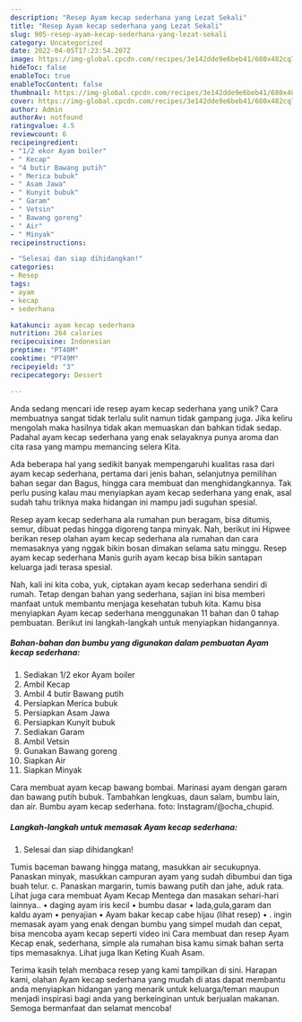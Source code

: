 ```yaml
---
description: "Resep Ayam kecap sederhana yang Lezat Sekali"
title: "Resep Ayam kecap sederhana yang Lezat Sekali"
slug: 905-resep-ayam-kecap-sederhana-yang-lezat-sekali
category: Uncategorized
date: 2022-04-05T17:23:54.207Z
image: https://img-global.cpcdn.com/recipes/3e142dde9e6beb41/680x482cq70/ayam-kecap-sederhana-foto-resep-utama.jpg
hideToc: false
enableToc: true
enableTocContent: false
thumbnail: https://img-global.cpcdn.com/recipes/3e142dde9e6beb41/680x482cq70/ayam-kecap-sederhana-foto-resep-utama.jpg
cover: https://img-global.cpcdn.com/recipes/3e142dde9e6beb41/680x482cq70/ayam-kecap-sederhana-foto-resep-utama.jpg
author: Admin
authorAv: notfound
ratingvalue: 4.5
reviewcount: 6
recipeingredient:
- "1/2 ekor Ayam boiler"
- " Kecap"
- "4 butir Bawang putih"
- " Merica bubuk"
- " Asam Jawa"
- " Kunyit bubuk"
- " Garam"
- " Vetsin"
- " Bawang goreng"
- " Air"
- " Minyak"
recipeinstructions:

- "Selesai dan siap dihidangkan!"
categories:
- Resep
tags:
- ayam
- kecap
- sederhana

katakunci: ayam kecap sederhana 
nutrition: 264 calories
recipecuisine: Indonesian
preptime: "PT40M"
cooktime: "PT49M"
recipeyield: "3"
recipecategory: Dessert

---
```





Anda sedang mencari ide resep ayam kecap sederhana yang unik? Cara membuatnya sangat tidak terlalu sulit namun tidak gampang juga. Jika keliru mengolah maka hasilnya tidak akan memuaskan dan bahkan tidak sedap. Padahal ayam kecap sederhana yang enak selayaknya punya aroma dan cita rasa yang mampu memancing selera Kita.





Ada beberapa hal yang sedikit banyak mempengaruhi kualitas rasa dari ayam kecap sederhana, pertama dari jenis bahan, selanjutnya pemilihan bahan segar dan Bagus, hingga cara membuat dan menghidangkannya. Tak perlu pusing kalau mau menyiapkan ayam kecap sederhana yang enak,      asal sudah tahu triknya maka hidangan ini mampu jadi suguhan spesial.














Resep ayam kecap sederhana ala rumahan pun beragam, bisa ditumis, semur, dibuat pedas hingga digoreng tanpa minyak. Nah, berikut ini Hipwee berikan resep olahan ayam kecap sederhana ala rumahan dan cara memasaknya yang nggak bikin bosan dimakan selama satu minggu. Resep ayam kecap sederhana Manis gurih ayam kecap bisa bikin santapan keluarga jadi terasa spesial.






Nah, kali ini kita coba, yuk, ciptakan ayam kecap sederhana sendiri di rumah. Tetap dengan bahan yang sederhana, sajian ini bisa memberi manfaat untuk membantu menjaga kesehatan tubuh kita. Kamu bisa menyiapkan Ayam kecap sederhana menggunakan 11 bahan dan 0 tahap pembuatan. Berikut ini langkah-langkah untuk menyiapkan hidangannya.

<!--inarticleads1-->

##### Bahan-bahan dan bumbu yang digunakan dalam pembuatan Ayam kecap sederhana:

1. Sediakan 1/2 ekor Ayam boiler
1. Ambil  Kecap
1. Ambil 4 butir Bawang putih
1. Persiapkan  Merica bubuk
1. Persiapkan  Asam Jawa
1. Persiapkan  Kunyit bubuk
1. Sediakan  Garam
1. Ambil  Vetsin
1. Gunakan  Bawang goreng
1. Siapkan  Air
1. Siapkan  Minyak


Cara membuat ayam kecap bawang bombai. Marinasi ayam dengan garam dan bawang putih bubuk. Tambahkan lengkuas, daun salam, bumbu lain, dan air. Bumbu ayam kecap sederhana. foto: Instagram/@ocha_chupid. 

<!--inarticleads2-->

##### Langkah-langkah untuk memasak Ayam kecap sederhana:


1. Selesai dan siap dihidangkan!

Tumis baceman bawang hingga matang, masukkan air secukupnya. Panaskan minyak, masukkan campuran ayam yang sudah dibumbui dan tiga buah telur. c. Panaskan margarin, tumis bawang putih dan jahe, aduk rata. Lihat juga cara membuat Ayam Kecap Mentega dan masakan sehari-hari lainnya.. • daging ayam iris kecil • bumbu dasar • lada,gula,garam dan kaldu ayam • penyajian • Ayam bakar kecap cabe hijau (lihat resep) • . ingin memasak ayam yang enak dengan bumbu yang simpel mudah dan cepat, bisa mencoba ayam kecap seperti video ini Cara membuat dan resep Ayam Kecap enak, sederhana, simple ala rumahan bisa kamu simak bahan serta tips memasaknya. Lihat juga Ikan Keting Kuah Asam. 

Terima kasih telah membaca resep yang kami tampilkan di sini. Harapan kami, olahan Ayam kecap sederhana yang mudah di atas dapat membantu anda menyiapkan hidangan yang menarik untuk keluarga/teman maupun menjadi inspirasi bagi anda yang berkeinginan untuk berjualan makanan. Semoga bermanfaat dan selamat mencoba!
